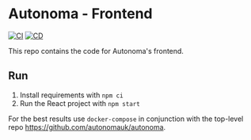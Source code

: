 # Autonoma - Frontend
[![CI](https://github.com/autonomauk/frontend/actions/workflows/CI.yml/badge.svg)](https://github.com/autonomauk/frontend/actions/workflows/CI.yml)
[![CD](https://github.com/autonomauk/frontend/actions/workflows/CD.yml/badge.svg)](https://github.com/autonomauk/frontend/actions/workflows/CD.yml)

This repo contains the code for Autonoma's frontend.

## Run

1. Install requirements with `npm ci`
3. Run the React project with `npm start`

For the best results use `docker-compose` in conjunction with the top-level repo https://github.com/autonomauk/autonoma.
